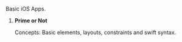 Basic iOS Apps.

<ol>
<li><b>Prime or Not</b><p>Concepts: Basic elements, layouts, constraints and swift syntax.</p></li>

</ol>
